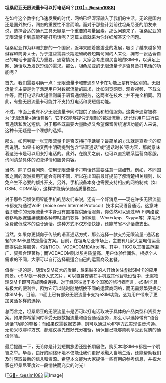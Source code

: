 **坦桑尼亚无限流量卡可以打电话吗？[[TG💪+ @esim1088](https://t.me/s/esim1088)]**

在如今这个数字化飞速发展的时代，网络已经深深融入了我们的生活。无论是国内还是国外旅行，网络的重要性不言而喻。而对于那些计划前往坦桑尼亚的朋友来说，选择合适的通讯工具无疑是一个重要的考量因素。那么问题来了，坦桑尼亚的无限流量卡到底能不能打电话呢？这篇文章就来为你详细解答这个问题。

坦桑尼亚作为非洲东部的一个国家，近年来随着旅游业的发展，吸引了越来越多的游客和商务人士。对于这些需要长期逗留或者短期访问的人来说，拥有一张适合自己的电话卡显得尤为重要。通常情况下，大家会考虑购买当地的SIM卡，以满足上网、通话以及发送短信的需求。那么，坦桑尼亚的无限流量卡是否具备打电话的功能呢？

首先，我们需要明确一点：无限流量卡和普通SIM卡在功能上是有所区别的。无限流量卡主要是为了满足用户对数据流量的需求，比如浏览网页、观看视频、下载文件等。而打电话和发短信则属于语音通信服务，这两者在技术上并不完全相同。因此，有些无限流量卡可能并不支持打电话和发短信功能。

不过，市面上也有不少无限流量卡同时提供了通话和短信服务。这类卡通常被称为“无限流量+通话套餐”，它不仅能够提供无限制的数据流量，还允许用户进行语音通话和发送短信。对于那些既需要大量数据又希望保留传统通话功能的人来说，这种卡无疑是一个理想的选择。

那么，如何判断一张无限流量卡是否支持打电话呢？最简单的方法就是查看卡的资费说明。如果卡的资费中明确提到包含“语音通话”或“通话时长”等内容，那就意味着这张卡是可以用来打电话的。此外，在购买之前，也可以直接联系运营商客服，询问清楚具体的资费详情和服务内容。

当然，除了资费问题，使用无限流量卡打电话还需要注意一些细节。例如，不同国家之间的漫游费用可能会有所不同，所以在出国前最好提前了解清楚相关规则，以免产生不必要的额外开支。另外，手机设备本身也需要支持相应的网络制式（如GSM、CDMA等），这样才能确保通话质量稳定。

对于那些习惯使用智能手机的朋友们来说，还有一个好消息——现在许多无限流量卡都支持通过VoIP（Voice over Internet Protocol）技术实现语音通话。这意味着即使你的无限流量卡本身没有直接提供通话服务，你依然可以通过Wi-Fi网络或者移动数据连接使用各种即时通讯软件（如微信、WhatsApp、Skype等）来进行免费或低成本的语音通话。这种方式不仅方便快捷，还能节省不少话费支出。

当然，如果你更倾向于传统的语音通话方式，那么选择一款支持无限流量+通话套餐的SIM卡显然是最佳方案。目前，在坦桑尼亚市场上，主要有几家大型电信运营商提供此类服务，包括TIGO、VODACOM和Airtel等。其中，TIGO以其覆盖范围广、资费合理著称；而VODACOM则以服务质量高、用户体验佳闻名。根据个人需求的不同，大家可以自行选择最适合自己的运营商及套餐。

值得一提的是，随着eSIM技术的发展，越来越多的人开始关注虚拟SIM卡的应用前景。eSIM是一种嵌入式芯片，可以直接安装在手机或其他智能设备中，无需物理SIM卡即可完成网络连接。对于经常往返于多个国家的旅行者而言，eSIM卡具有极大的便利性，因为它可以随时随地切换不同的运营商网络，而无需频繁更换实体SIM卡。目前，市面上已有部分无限流量卡支持eSIM功能，这为用户带来了更加灵活多样的选择。

总而言之，坦桑尼亚的无限流量卡是否可以打电话取决于具体的产品类型和资费方案。如果你希望同时享受无限数据流量和语音通话服务，那么可以选择带有“语音通话”功能的套餐；而如果仅需数据支持，则可以通过VoIP等方式实现语音沟通。无论采取哪种方式，都建议事先做好充分准备，确保自己能够顺利享受到优质的通信体验。

最后提醒一下，无论你是计划短期旅游还是长期居住，购买本地SIM卡都是一个明智之举。毕竟，良好的网络环境不仅能让我们更好地融入当地生活，还能帮助我们及时获取最新的信息和资源。希望本文能为大家提供一些有用的参考信息，并祝大家在坦桑尼亚度过一段愉快而充实的时光！

[[TG💪+ @esim1088](https://t.me/s/esim1088) ![Image](https://i.postimg.cc/4NQfJmqS/Snipaste-2025-05-13-00-14-12.png)]